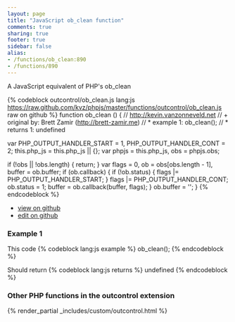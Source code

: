 ```yaml
---
layout: page
title: "JavaScript ob_clean function"
comments: true
sharing: true
footer: true
sidebar: false
alias:
- /functions/ob_clean:890
- /functions/890
---
```

<!-- Generated by Rakefile:build -->
A JavaScript equivalent of PHP's ob_clean

{% codeblock outcontrol/ob_clean.js lang:js https://raw.github.com/kvz/phpjs/master/functions/outcontrol/ob_clean.js raw on github %}
function ob_clean () {
  // http://kevin.vanzonneveld.net
  // +   original by: Brett Zamir (http://brett-zamir.me)
  // *     example 1: ob_clean();
  // *     returns 1: undefined

  var PHP_OUTPUT_HANDLER_START = 1,
    PHP_OUTPUT_HANDLER_CONT = 2;
  this.php_js = this.php_js || {};
  var phpjs = this.php_js,
    obs = phpjs.obs;

  if (!obs || !obs.length) {
    return;
  }
  var flags = 0,
    ob = obs[obs.length - 1],
    buffer = ob.buffer;
  if (ob.callback) {
    if (!ob.status) {
      flags |= PHP_OUTPUT_HANDLER_START;
    }
    flags |= PHP_OUTPUT_HANDLER_CONT;
    ob.status = 1;
    buffer = ob.callback(buffer, flags);
  }
  ob.buffer = '';
}
{% endcodeblock %}

 - [view on github](https://github.com/kvz/phpjs/blob/master/functions/outcontrol/ob_clean.js)
 - [edit on github](https://github.com/kvz/phpjs/edit/master/functions/outcontrol/ob_clean.js)

### Example 1
This code
{% codeblock lang:js example %}
ob_clean();
{% endcodeblock %}

Should return
{% codeblock lang:js returns %}
undefined
{% endcodeblock %}


### Other PHP functions in the outcontrol extension
{% render_partial _includes/custom/outcontrol.html %}
